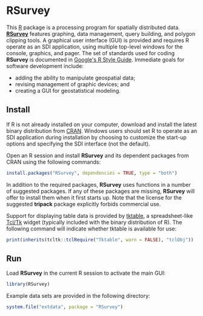 RSurvey
=======

This [R](http://www.r-project.org/ "R") package is a processing program for spatially distributed data.
[**RSurvey**](https://cran.r-project.org/package=RSurvey "RSurvey") features graphing, data management, query building, and polygon clipping tools.
A graphical user interface (GUI) is provided and requires R operate as an SDI application, using multiple top-level windows for the console, graphics, and pager.
The set of standards used for coding **RSurvey** is documented in [Google's R Style Guide](https://google.github.io/styleguide/Rguide.xml "Google's R Style Guide").
Immediate goals for software development include:

* adding the ability to manipulate geospatial data;
* revising management of graphic devices; and
* creating a GUI for geostatistical modeling.

Install
-------

If R is not already installed on your computer, download and install the latest binary distribution from [CRAN](http://cran.r-project.org/ "The Comprehensive R Archive Network").
Windows users should set R to operate as an SDI application during installation by choosing to customize the start-up options and specifying the SDI interface (not the default).

Open an R session and install **RSurvey** and its dependent packages from CRAN using the following commands:

```r
install.packages("RSurvey", dependencies = TRUE, type = "both")
```

In addition to the required packages, **RSurvey** uses functions in a number of suggested packages.
If any of these packages are missing, **RSurvey** will offer to install them when it first starts up.
Note that the license for the suggested **tripack** package explicitly forbids commercial use.

Support for displaying table data is provided by [tktable](http://tktable.sourceforge.net/ "tktable"), a spreadsheet-like [Tcl/Tk](http://www.tcl.tk/ "Tcl/Tk") widget (typically included with the binary distribution of R).
The following command will indicate whether tktable is available for use:

```r
print(inherits(tcltk::tclRequire("Tktable", warn = FALSE), "tclObj"))
```

Run
---

Load **RSurvey** in the current R session to activate the main GUI:

```r
library(RSurvey)
```

Example data sets are provided in the following directory:

```r
system.file("extdata", package = "RSurvey")
```
